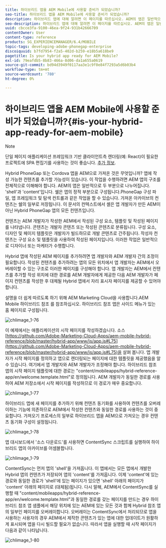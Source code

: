```yaml
---
title: 하이브리드 앱을 AEM Mobile에 사용할 준비가 되었습니까?
seo-title: 하이브리드 앱을 AEM Mobile에 사용할 준비가 되었습니까?
description: 하이브리드 앱에 대해 알려면 이 페이지를 따르십시오. AEM의 앱은 일반적으로 두 부분으로 나누어집니다. 'shell'과 'content' 및 이 페이지는 이러한 주제에 대한 더 많은 통찰력을 제공합니다.
seo-description: 하이브리드 앱에 대해 알려면 이 페이지를 따르십시오. AEM의 앱은 일반적으로 두 부분으로 나누어집니다. 'shell'과 'content' 및 이 페이지는 이러한 주제에 대한 더 많은 통찰력을 제공합니다.
uuid: cbcce3fa-9100-46ea-9f24-931b42666709
contentOwner: User
content-type: reference
products: SG_EXPERIENCEMANAGER/6.4/MOBILE
topic-tags: developing-adobe-phonegap-enterprise
discoiquuid: b7fd7954-f2a5-402d-b259-e18b5a618be9
pagetitle: Is your hybrid app ready for AEM Mobile?
exl-id: 79eafdb5-8b83-466a-8d06-da1a655a0619
source-git-commit: bd94d3949f0117aa3e1c9f0e84f7293a5d6b03b4
workflow-type: tm+mt
source-wordcount: '780'
ht-degree: 0%

---
```


# 하이브리드 앱을 AEM Mobile에 사용할 준비가 되었습니까?{#is-your-hybrid-app-ready-for-aem-mobile}

>[!NOTE]
>
>단일 페이지 애플리케이션 프레임워크 기반 클라이언트측 렌더링(예: React)이 필요한 프로젝트에 SPA 편집기를 사용하는 것이 좋습니다. [추가 정보](/help/sites-developing/spa-overview.md).

Hybrid PhoneGap 또는 Cordova 앱을 AEM으로 가져온 것은 무엇입니까? 앱에 작성 가능한 컨텐츠를 추가할 가능성이 있습니다. 이 작업을 수행하려면 AEM 앱의 구조를 전체적으로 이해해야 합니다. AEM의 앱은 일반적으로 두 부분으로 나누어집니다. &#39;shell&#39;과 &#39;content&#39;입니다. 쉘은 앱의 정적 부분으로 구성됩니다.PhoneGap 구성 파일, 앱 프레임워크 및 탐색 컨트롤과 같은 작업을 할 수 있습니다. 가져온 아카이브의 컨텐츠는 쉘의 일부로 저장됩니다. 이 문서의 컨텍스트에서 셸은 앱 개발자가 만든 AEM이 아닌 Hybrid PhoneGap 앱의 모든 컨텐츠입니다.

컨텐츠는 AEM 개발자가 작성한 AEM에서 작성된 구성 요소, 템플릿 및 작성된 페이지를 나타냅니다. 콘텐츠는 개발자 콘텐츠 또는 작성된 콘텐츠로 분류됩니다. 구성 요소, 디자인 및 페이지 템플릿은 개발자가 빌드하므로 개발 콘텐츠로 간주됩니다. 작성자 컨텐츠는 구성 요소 및 템플릿을 사용하여 작성된 페이지입니다. 이러한 작업은 일반적으로 디자이너 또는 마케터가 수행합니다.

Hybrid 앱에 작성된 AEM 페이지를 추가하려면 앱 개발자와 AEM 개발자 간의 조정이 필요합니다. 작성된 컨텐츠를 추가하려는 앱의 모든 위치에서 앱 개발자는 AEM에서 오버레이할 수 있는 구조로 이러한 페이지를 구성해야 합니다. 앱 개발자는 AEM에서 컨텐츠를 추가할 작성 위치에 대한 경로를 AEM 개발자에게 제공한 다음 AEM 개발자가 페이지 컨텐츠를 작성한 후 대체될 Hybrid 앱에서 자리 표시자 페이지를 제공할 수 있어야 합니다.

설명을 더 쉽게 따르도록 하기 위해 AEM Marketing Cloud을 사용합니다.AEM Mobile 하이브리드 참조 를 참조하십시오. 하이브리드 참조 앱은 사이드 메뉴가 있는 홈 페이지로 구성됩니다.

![chlimage_1-76](assets/chlimage_1-76.png)

이 예제에서는 애플리케이션의 시작 페이지를 작성하겠습니다. 소스 [https://github.com/Adobe-Marketing-Cloud-Apps/aem-mobile-hybrid-reference/blob/master/hybrid-app/www/js/app.js#L75](https://github.com/Adobe-Marketing-Cloud-Apps/aem-mobile-hybrid-reference/blob/master/hybrid-app/www/js/app.js#L75)을 살펴 봅니다. 앱 개발자가 시작 페이지를 정의하고 앱으로 렌더링되는 페이지에 대한 템플릿을 제공했음을 알 수 있습니다. 여기에서 앱 개발자와 AEM 개발자가 조정해야 합니다. 하이브리드 참조 앱의 시작 페이지 템플릿에 대한 경로는 &quot;content/mobileapps/hybrid-reference-app/en/welcome.template.html&quot;로 정의됩니다. AEM 개발자가 동일한 경로를 사용하여 AEM 저장소에서 시작 페이지를 작성하므로 이 경로가 매우 중요합니다.

![chlimage_1-77](assets/chlimage_1-77.png)

하이브리드 앱에 새 페이지를 추가하기 위해 컨텐츠 동기화를 사용하여 컨텐츠를 오버레이하는 기능에 의존하므로 AEM에서 작성한 컨텐츠와 동일한 경로를 사용하는 것이 중요합니다. 가져오기 프로세스의 일부로 하이브리드 앱을 AEM으로 가져오는 경우 컨텐츠 동기화 구성이 설정됩니다.

![chlimage_1-78](assets/chlimage_1-78.png)

앱 대시보드에서 &#39;소스 다운로드&#39;를 사용하면 ContentSync 스크립트를 실행하여 하이브리드 앱의 아카이브를 어셈블합니다.

![chlimage_1-79](assets/chlimage_1-79.png)

ContentSync는 먼저 앱의 &#39;shell&#39;을 가져옵니다. 이 앱에서는 모든 앱에서 개발한 Hybrid 앱의 컨텐츠가 저장되어 앱의 &#39;content&#39;를 가져옵니다. 이제 &#39;content&#39;에 있는 경로와 동일한 경로가 &#39;shell&#39;에 있는 페이지가 있으면 &#39;shell&#39; 아래의 페이지가 &#39;content&#39; 아래의 페이지로 (대체됨)됩니다. 다시 말해, AEM에서 ContentSync를 실행할 때 &quot;content/mobileapps/hybrid-reference-app/en/welcome.template.html&quot;과 동일한 경로를 갖는 페이지를 만드는 경우 하이브리드 참조 앱 샘플에서 해당 위치에 있는 AEM에 있는 모든 것과 함께 Hybrid 참조 앱의 일부인 페이지를 오버레이합니다. 오버레이는 ContentSync에서 처리되므로 앱을 사용하는 사용자의 경우 AEM에서 제작한 콘텐츠가 있는 앱에 대한 업데이트가 원활하게 표시되며 앱을 다시 빌드할 필요가 없습니다. 따라서 앱을 실행할 때 시작 페이지가 다음과 같이 나타납니다.

![chlimage_1-80](assets/chlimage_1-80.png)
